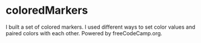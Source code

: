 # coloredMarkers
I built a set of colored markers. I used different ways to set color values and paired colors with each other. Powered by freeCodeCamp.org.
